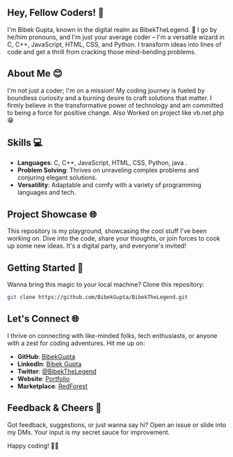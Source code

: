 ## Hey, Fellow Coders! 👋

I'm Bibek Gupta, known in the digital realm as BibekTheLegend. 🌟 I go by he/him pronouns, and I'm just your average coder – I'm a versatile wizard in C, C++, JavaScript, HTML, CSS, and Python. I transform ideas into lines of code and get a thrill from cracking those mind-bending problems.


## About Me 😊

I'm not just a coder; I'm on a mission! My coding journey is fueled by boundless curiosity and a burning desire to craft solutions that matter. I firmly believe in the transformative power of technology and am committed to being a force for positive change. Also Worked on project like vb.net php 😁


## Skills 💻

- **Languages**: C, C++, JavaScript, HTML, CSS, Python, java . 
- **Problem Solving**: Thrives on unraveling complex problems and conjuring elegant solutions.
- **Versatility**: Adaptable and comfy with a variety of programming languages and tech.


## Project Showcase 🌐

This repository is my playground, showcasing the cool stuff I've been working on. Dive into the code, share your thoughts, or join forces to cook up some new ideas. It's a digital party, and everyone's invited!


## Getting Started 🚀

Wanna bring this magic to your local machine? Clone this repository:

```bash
git clone https://github.com/BibekGupta/BibekTheLegend.git
```


## Let's Connect 🌐

I thrive on connecting with like-minded folks, tech enthusiasts, or anyone with a zest for coding adventures. Hit me up on:

- **GitHub**: [BibekGupta](https://github.com/BibekGupta)
- **LinkedIn**: [Bibek Gupta](https://www.linkedin.com/in/bibek-gupta(soon))
- **Twitter**: [@BibekTheLegend](https://twitter.com/BibekTheLegend(soon))
- **Website**: [Portfolio](https://bibekgupta.free.nf)
- **Marketplace**: [RedForest](https://marketplace.visualstudio.com/publishers/BibekTheLegend)


## Feedback & Cheers 🚀

Got feedback, suggestions, or just wanna say hi? Open an issue or slide into my DMs. Your input is my secret sauce for improvement.

Happy coding! 🚀🔥
